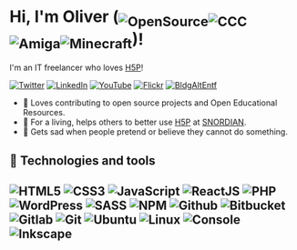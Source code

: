 # Hi, I'm Oliver (<sub>![OpenSource](https://img.icons8.com/color/30/open-source.png)![CCC](https://img.icons8.com/color/30/chaos-computer-club.png)![Amiga](https://img.icons8.com/color/30/commodore-amiga.png)![Minecraft](https://img.icons8.com/color/30/minecraft-logo.png)</sub>)!

I'm an IT freelancer who loves [H5P](https://h5p.org)!

[![Twitter](https://img.shields.io/badge/twitter-%231DA1F2.svg?style=for-the-badge&logo=twitter&logoColor=white)](https://twitter.com/otacke) [![LinkedIn](https://img.shields.io/badge/linkedin-%230077B5.svg?style=for-the-badge&logo=linkedin&logoColor=white)](https://www.linkedin.com/in/otacke/) [![YouTube](https://img.shields.io/badge/youtube-%23FF0000.svg?style=for-the-badge&logo=youtube&logoColor=white)](https://youtube.com/otacke) [![Flickr](https://img.shields.io/badge/flickr-%23FF0084.svg?style=for-the-badge&logo=flickr&logoColor=white)](https://twitter.com/otacke) [![BldgAltEntf](https://img.shields.io/badge/BldgAltEntf-%230b3c47.svg?style=for-the-badge&logo=podcast-addict&logoColor=white)](https://bldg-alt-entf.de)

- :gift_heart: Loves contributing to open source projects and Open Educational Resources.
- :bank: For a living, helps others to better use [H5P](https://h5p.org) at [SNORDIAN](https://snordian.de).
- :pleading_face: Gets sad when people pretend or believe they cannot do something.

## :wrench: Technologies and tools

![HTML5](https://img.icons8.com/color/30/html-5.png)
![CSS3](https://img.icons8.com/color/30/css3.png)
![JavaScript](https://img.icons8.com/color/30/javascript-logo-1.png)
![ReactJS](https://img.icons8.com/color/30/react-native.png)
![PHP](https://img.icons8.com/color/30/php.png)
![WordPress](https://img.icons8.com/color/30/wordpress.png)
![SASS](https://img.icons8.com/color/30/sass.png)
![NPM](https://img.icons8.com/color/30/npm.png)
![Github](https://img.icons8.com/material-outlined/30/github.png)
![Bitbucket](https://img.icons8.com/color/30/bitbucket.png)
![Gitlab](https://img.icons8.com/color/30/gitlab.png)
![Git](https://img.icons8.com/color/30/git.png)
![Ubuntu](https://img.icons8.com/color/30/ubuntu--v1.png)
![Linux](https://img.icons8.com/color/30/linux.png)
![Console](https://img.icons8.com/color/30/console.png)
![Inkscape](https://img.icons8.com/color/30/inkscape.png)
---
